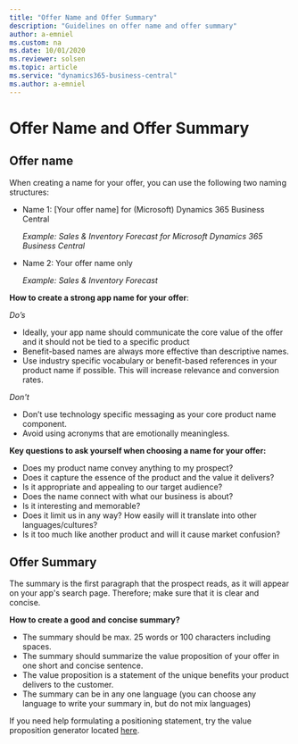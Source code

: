 ```yaml
---
title: "Offer Name and Offer Summary"
description: "Guidelines on offer name and offer summary"
author: a-emniel
ms.custom: na
ms.date: 10/01/2020
ms.reviewer: solsen
ms.topic: article
ms.service: "dynamics365-business-central"
ms.author: a-emniel
---
```


# Offer Name and Offer Summary


## Offer name

When creating a name for your offer, you can use the following two naming structures:

- Name 1: [Your offer name] for (Microsoft) Dynamics 365 Business Central 

    *Example: Sales & Inventory Forecast for Microsoft Dynamics 365 Business Central*

- Name 2: Your offer name only 

    *Example: Sales & Inventory Forecast*  



**How to create a strong app name for your offer**:

*Do’s*
- Ideally, your app name should communicate the core value of the offer and it should not be tied to a specific product 
- Benefit-based names are always more effective than descriptive names. 
- Use industry specific vocabulary or benefit-based references in your product name if possible. This will increase relevance and conversion rates.

*Don't*
- Don’t use technology specific messaging as your core product name component.
- Avoid using acronyms that are emotionally meaningless.


**Key questions to ask yourself when choosing a name for your offer:**
- Does my product name convey anything to my prospect? 
- Does it capture the essence of the product and the value it delivers?
- Is it appropriate and appealing to our target audience? 
- Does the name connect with what our business is about?
- Is it interesting and memorable?
- Does it limit us in any way? How easily will it translate into other languages/cultures?
- Is it too much like another product and will it cause market confusion?


## Offer Summary
 The summary is the first paragraph that the prospect reads, as it will appear on your app's search page. Therefore; make sure that it is clear and concise.

**How to create a good and concise summary?** 
- The summary should be max. 25 words or 100 characters including spaces.
- The summary should summarize the value proposition of your offer in one short and concise sentence.
- The value proposition is a statement of the unique benefits your product delivers to the customer. 
- The summary can be in any one language (you can choose any language to write your summary in, but do not mix languages) 


If you need help formulating a positioning statement, try the value proposition generator located [here](https://neuralimpact.ca/valueproposition).
